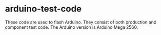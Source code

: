 # arduino-test-code

These code are used to flash Arduino. They consist of both production and component test code.
The Arduino version is Arduino Mega 2560.
